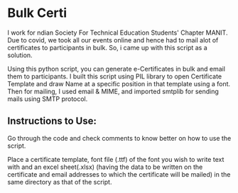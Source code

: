 # Bulk Certi
I work for ndian Society For Technical Education Students' Chapter MANIT.
Due to covid, we took all our events online and hence had to mail alot of certificates to participants in bulk. So, i came up with this script as a solution.

Using this python script, you can generate e-Certificates in bulk and email them to participants.
I built this script using PIL library to open Certificate Template and draw Name at a specific position in that template using a font. Then for mailing, I
used email & MIME, and imported smtplib for sending mails using SMTP protocol.

## Instructions to Use:

Go through the code and check comments to know better on how to use the script.

Place a certificate template, font file (.ttf) of the font you wish to write text with and an excel sheet(.xlsx) (having the data to be written on the certificate and email addresses to which the certificate will be mailed) in the same directory as that of the script.
